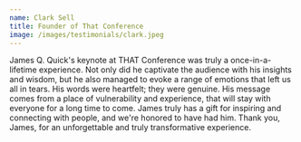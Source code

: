 ```yaml
---
name: Clark Sell
title: Founder of That Conference
image: /images/testimonials/clark.jpeg
---
```


James Q. Quick's keynote at THAT Conference was truly a once-in-a-lifetime experience. Not only did he captivate the audience with his insights and wisdom, but he also managed to evoke a range of emotions that left us all in tears. His words were heartfelt; they were genuine. His message comes from a place of vulnerability and experience, that will stay with everyone for a long time to come. James truly has a gift for inspiring and connecting with people, and we're honored to have had him. Thank you, James, for an unforgettable and truly transformative experience.
